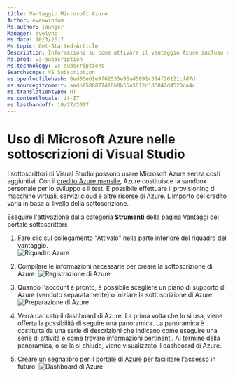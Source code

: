 ```yaml
---
title: Vantaggio Microsoft Azure
Author: evanwindom
Ms.author: jaunger
Manager: evelynp
Ms.date: 10/3/2017
Ms.topic: Get-Started-Article
Description: Informazioni su come attivare il vantaggio Azure incluso nella sottoscrizione di Visual Studio.
Ms.prod: vs-subscription
Ms.technology: vs-subscriptions
Searchscope: VS Subscription
ms.openlocfilehash: 0ed03e61e9f62535e80ad5891c314f26121cfd7d
ms.sourcegitcommit: aadb9588877418b8b55a5612c1d3842d4520ca4c
ms.translationtype: HT
ms.contentlocale: it-IT
ms.lasthandoff: 10/27/2017
---
```

# <a name="using-microsoft-azure-in-visual-studio-subscriptions"></a>Uso di Microsoft Azure nelle sottoscrizioni di Visual Studio
I sottoscrittori di Visual Studio possono usare Microsoft Azure senza costi aggiuntivi.  Con il [credito Azure mensile](https://azure.microsoft.com/pricing/member-offers/msdn-benefits-details/), Azure costituisce la sandbox personale per lo sviluppo e il test.  È possibile effettuare il provisioning di macchine virtuali, servizi cloud e altre risorse di Azure.  L'importo del credito varia in base al livello della sottoscrizione. 

Eseguire l'attivazione dalla categoria **Strumenti** della pagina [Vantaggi](https://my.visualstudio.com/benefits) del portale sottoscrittori: 

1.  Fare clic sul collegamento "Attivalo" nella parte inferiore del riquadro del vantaggio.   
![Riquadro Azure](_img\vs-azure\vs-azure-tile.png)

2.  Compilare le informazioni necessarie per creare la sottoscrizione di Azure: ![Registrazione di Azure](_img\vs-azure\vs-azure-sign-up-cropped.png)

 
3.  Quando l'account è pronto, è possibile scegliere un piano di supporto di Azure (venduto separatamente) o iniziare la sottoscrizione di Azure.  
![Preparazione di Azure](_img\vs-azure\vs-azure-getting-ready-cropped.png)

4.  Verrà caricato il dashboard di Azure. La prima volta che lo si usa, viene offerta la possibilità di seguire una panoramica.  La panoramica è costituita da una serie di descrizioni che indicano come eseguire una serie di attività e come trovare informazioni pertinenti.  Al termine della panoramica, o se la si chiude, viene visualizzato il dashboard di Azure. 
5.  Creare un segnalibro per il [portale di Azure](https://portal.azure.com) per facilitare l'accesso in futuro.
![Dashboard di Azure](_img\vs-azure\vs-azure-dashboard-cropped.png)


